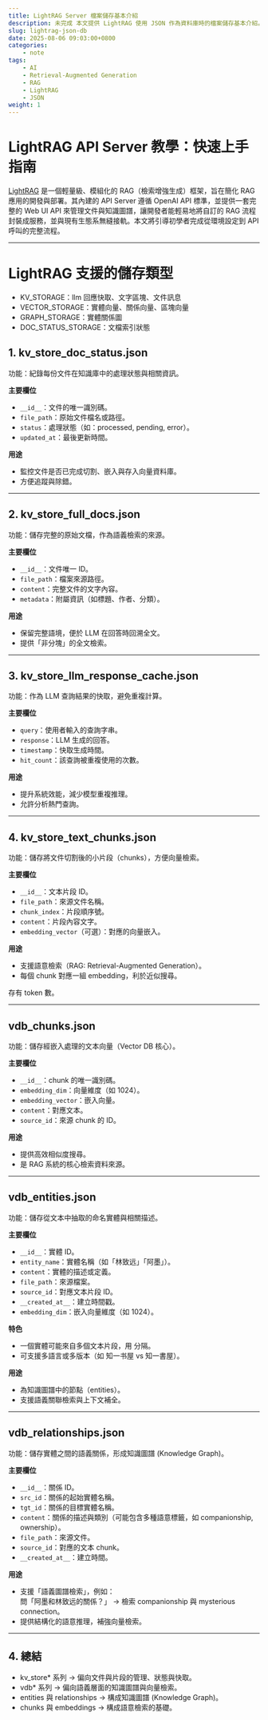 ```yaml
---
title: LightRAG Server 檔案儲存基本介紹
description: 未完成 本文提供 LightRAG 使用 JSON 作為資料庫時的檔案儲存基本介紹。
slug: lightrag-json-db
date: 2025-08-06 09:03:00+0800
categories:
    - note
tags:
    - AI
    - Retrieval-Augmented Generation
    - RAG
    - LightRAG
    - JSON
weight: 1
---
```


# LightRAG API Server 教學：快速上手指南

[LightRAG](https://github.com/HKUDS/LightRAG) 是一個輕量級、模組化的 RAG（檢索增強生成）框架，旨在簡化 RAG 應用的開發與部署。其內建的 API Server 遵循 OpenAI API 標準，並提供一套完整的 Web UI API 來管理文件與知識圖譜，讓開發者能輕易地將自訂的 RAG 流程封裝成服務，並與現有生態系無縫接軌。本文將引導初學者完成從環境設定到 API 呼叫的完整流程。

---


# LightRAG 支援的儲存類型
* KV_STORAGE：llm 回應快取、文字區塊、文件訊息
* VECTOR_STORAGE：實體向量、關係向量、區塊向量
* GRAPH_STORAGE：實體關係圖
* DOC_STATUS_STORAGE：文檔索引狀態


## 1. kv_store_doc_status.json  
功能：紀錄每份文件在知識庫中的處理狀態與相關資訊。

**主要欄位**
* `__id__`：文件的唯一識別碼。
* `file_path`：原始文件檔名或路徑。
* `status`：處理狀態（如：processed, pending, error）。
* `updated_at`：最後更新時間。

**用途**
* 監控文件是否已完成切割、嵌入與存入向量資料庫。
* 方便追蹤與除錯。

---
## 2. kv_store_full_docs.json
功能：儲存完整的原始文檔，作為語義檢索的來源。

**主要欄位**
* `__id__`：文件唯一 ID。
* `file_path`：檔案來源路徑。
* `content`：完整文件的文字內容。
* `metadata`：附屬資訊（如標題、作者、分類）。

**用途**
* 保留完整語境，便於 LLM 在回答時回溯全文。
* 提供「非分塊」的全文檢索。

---

## 3. kv_store_llm_response_cache.json
功能：作為 LLM 查詢結果的快取，避免重複計算。

**主要欄位**
* `query`：使用者輸入的查詢字串。
* `response`：LLM 生成的回答。
* `timestamp`：快取生成時間。
* `hit_count`：該查詢被重複使用的次數。

**用途**

* 提升系統效能，減少模型重複推理。
* 允許分析熱門查詢。

---

## 4. kv_store_text_chunks.json
功能：儲存將文件切割後的小片段（chunks），方便向量檢索。

**主要欄位**
* `__id__`：文本片段 ID。
* `file_path`：來源文件名稱。
* `chunk_index`：片段順序號。
* `content`：片段內容文字。
* `embedding_vector`（可選）：對應的向量嵌入。

**用途**
* 支援語意檢索（RAG: Retrieval-Augmented Generation）。
* 每個 chunk 對應一組 embedding，利於近似搜尋。


存有 token 數。


---

## vdb_chunks.json
功能：儲存經嵌入處理的文本向量（Vector DB 核心）。

**主要欄位**

* `__id__`：chunk 的唯一識別碼。
* `embedding_dim`：向量維度（如 1024）。
* `embedding_vector`：嵌入向量。
* `content`：對應文本。
* `source_id`：來源 chunk 的 ID。

**用途**
* 提供高效相似度搜尋。
* 是 RAG 系統的核心檢索資料來源。

---

## vdb_entities.json
功能：儲存從文本中抽取的命名實體與相關描述。

**主要欄位**
* `__id__`：實體 ID。
* `entity_name`：實體名稱（如「林致远」「阿墨」）。
* `content`：實體的描述或定義。
* `file_path`：來源檔案。
* `source_id`：對應文本片段 ID。
* `__created_at__`：建立時間戳。
* `embedding_dim`：嵌入向量維度（如 1024）。

**特色**
* 一個實體可能來自多個文本片段，用 <SEP> 分隔。
* 可支援多語言或多版本（如 知一书屋 vs 知一書屋）。

**用途**
* 為知識圖譜中的節點（entities）。
* 支援語義關聯檢索與上下文補全。

---

## vdb_relationships.json
功能：儲存實體之間的語義關係，形成知識圖譜 (Knowledge Graph)。

**主要欄位**
* `__id__`：關係 ID。
* `src_id`：關係的起始實體名稱。
* `tgt_id`：關係的目標實體名稱。
* `content`：關係的描述與類別（可能包含多種語意標籤，如 companionship, ownership）。
* `file_path`：來源文件。
* `source_id`：對應的文本 chunk。
* `__created_at__`：建立時間。

**用途**
* 支援「語義圖譜檢索」，例如：  
  問「阿墨和林致远的關係？」 → 檢索 companionship 與 mysterious connection。
* 提供結構化的語意推理，補強向量檢索。

---

## 4. 總結
* kv_store* 系列 → 偏向文件與片段的管理、狀態與快取。
* vdb* 系列 → 偏向語義層面的知識圖譜與向量檢索。
* entities 與 relationships → 構成知識圖譜 (Knowledge Graph)。
* chunks 與 embeddings → 構成語意檢索的基礎。
